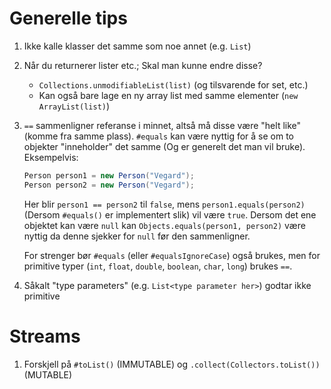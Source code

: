 # Generelle tips

1. Ikke kalle klasser det samme som noe annet (e.g. `List`)
2. Når du returnerer lister etc.; Skal man kunne endre disse?
    - `Collections.unmodifiableList(list)` (og tilsvarende for set, etc.)
    - Kan også bare lage en ny array list med samme elementer (`new ArrayList(list)`)
3. `==` sammenligner referanse i minnet, altså må disse være "helt like" (komme fra samme plass). `#equals` kan være nyttig for å se om to objekter "inneholder" det samme (Og er generelt det man vil bruke). Eksempelvis:
    ```java
    Person person1 = new Person("Vegard");
    Person person2 = new Person("Vegard");
    ```
    Her blir `person1 == person2` til `false`, mens `person1.equals(person2)` (Dersom `#equals()` er implementert slik) vil være `true`. Dersom det ene objektet kan være `null` kan `Objects.equals(person1, person2)` være nyttig da denne sjekker for `null` før den sammenligner.

    For strenger bør `#equals` (eller `#equalsIgnoreCase`) også brukes, men for primitive typer (`int`, `float`, `double`, `boolean`, `char`, `long`) brukes `==`.
4. Såkalt "type parameters" (e.g. `List<type parameter her>`) godtar ikke primitive 

# Streams

1. Forskjell på `#toList()` (IMMUTABLE) og `.collect(Collectors.toList())` (MUTABLE)